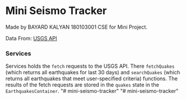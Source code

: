 # Mini Seismo Tracker
Made by BAYARD KALYAN 180103001 CSE for Mini Project.

Data From: 
[USGS API](https://earthquake.usgs.gov/fdsnws/event/1/)

### Services
Services holds the `fetch` requests to the USGS API. There `fetchQuakes` (which returns all earthquakes for last 30 days) and `searchQuakes` (which returns all earthquakes that meet user-specified criteria) functions. The results of the fetch requests are stored in the `quakes` state in the `EarthquakesContainer`. 
"# mini-seismo-tracker" 
"# mini-seismo-tracker" 
